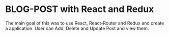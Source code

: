 # BLOG-POST with React and Redux
The main goal of this was to use React, React-Router and Redux and create a application.
User can Add, Delete and Update Post and view them.


